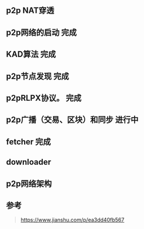 





## p2p NAT穿透

## p2p网络的启动           完成

## KAD算法                   完成

## p2p节点发现            完成

## p2pRLPX协议。   完成



## p2p广播（交易、区块）和同步  进行中



## fetcher  完成



## downloader 





## p2p网络架构





## 参考

> https://www.jianshu.com/p/ea3dd40fb567